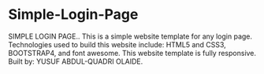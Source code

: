 # Simple-Login-Page
SIMPLE LOGIN PAGE..
This is a simple website template for any login page.
Technologies used to build this website include: HTML5 and CSS3, BOOTSTRAP4, and font awesome.
This website template is fully responsive.
Built by: YUSUF ABDUL-QUADRI OLAIDE.
